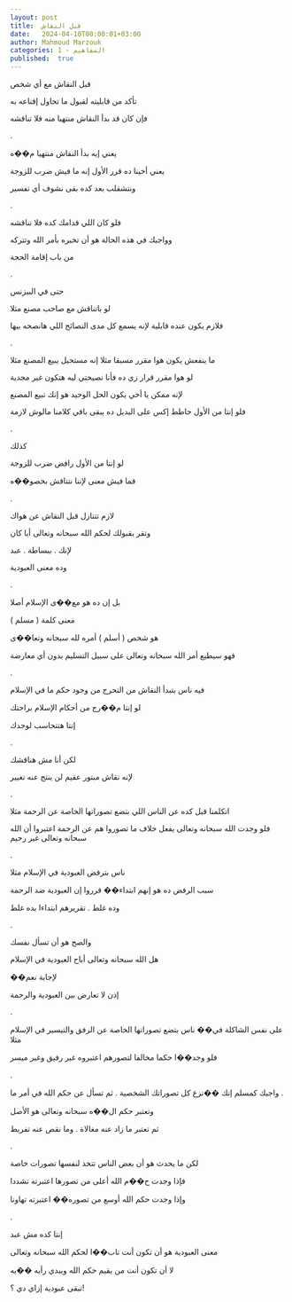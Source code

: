 ```yaml
---
layout: post
title:  قبل النقاش
date:   2024-04-10T00:00:01+03:00
author: Mahmoud Marzouk
categories: 1 - المفاهيم
published:  true
---
```

قبل النقاش مع أي شخص

تأكد من قابليته لقبول ما تحاول إقناعه به

فإن كان قد بدأ النقاش منتهيا منه فلا تناقشه

.

يعني إيه بدأ النقاش منتهيا م��ه

يعني أخينا ده قرر الأول إنه ما فيش ضرب للزوجة

ونتشقلب بعد كده بقى نشوف أي تفسير

.

فلو كان اللي قدامك كده فلا تناقشه

وواجبك في هذه الحالة هو أن تخبره بأمر الله وتتركه

من باب إقامة الحجة

.

حتى في البيزنس

لو باتناقش مع صاحب مصنع مثلا

فلازم يكون عنده قابلية لإنه يسمع كل مدى النصائح اللي هانصحه
بيها

.

ما ينفعش يكون هوا مقرر مسبقا مثلا إنه مستحيل يبيع المصنع
مثلا

لو هوا مقرر قرار زي ده فأنا نصيحتي ليه هتكون غير مجدية

لإنه ممكن يا أخي يكون الحل الوحيد هو إنك تبيع المصنع

فلو إنتا من الأول حاطط إكس على البديل ده يبقى باقي كلامنا مالوش
لازمة

.

كذلك

لو إنتا من الأول رافض ضرب للزوجة

فما فيش معنى لإننا نتناقش بخصو��ه

.

لازم تتنازل قبل النقاش عن هواك

وتقر بقبولك لحكم الله سبحانه وتعالى أيا كان

لإنك . ببساطة . عبد

وده معنى العبودية

.

بل إن ده هو مع��ى الإسلام أصلا

معنى كلمة ( مسلم )

هو شخص ( أسلم ) أمره لله سبحانه وتعا��ى

فهو سيطيع أمر الله سبحانه وتعالى على سبيل التسليم بدون أي
معارضة

.

فيه ناس بتبدأ النقاش من التحرج من وجود حكم ما في الإسلام

لو إنتا م��رج من أحكام الإسلام براحتك

إنتا هتتحاسب لوحدك

.

لكن أنا مش هناقشك

لإنه نقاش مبتور عقيم لن ينتج عنه تغيير

.

اتكلمنا قبل كده عن الناس اللي بتضع تصوراتها الخاصة عن الرحمة
مثلا

فلو وجدت الله سبحانه وتعالى يفعل خلاف ما تصوروا هم عن الرحمة اعتبروا أن
الله سبحانه وتعالى غير رحيم

.

ناس بترفض العبودية في الإسلام مثلا

سبب الرفض ده هو إنهم ابتداء�� قرروا إن العبودية ضد الرحمة

وده غلط . تقريرهم ابتداءا بده غلط

.

والصح هو أن تسأل نفسك

هل الله سبحانه وتعالى أباح العبودية في الإسلام

��لإجابة نعم

إذن لا تعارض بين العبودية والرحمة

.

على نفس الشاكلة في�� ناس بتضع تصوراتها الخاصة عن الرفق والتيسير في
الإسلام مثلا

فلو وجد��ا حكما مخالفا لتصورهم اعتبروه غير رفيق وغير ميسر

.

واجبك كمسلم إنك ��نزع كل تصوراتك الشخصية . ثم تسأل عن حكم الله في أمر
ما .

وتعتبر حكم ال��ه سبحانه وتعالى هو الأصل

ثم تعتبر ما زاد عنه مغالاة . وما نقص عنه تفريط

.

لكن ما يحدث هو أن بعض الناس تتخذ لنفسها تصورات خاصة

فإذا وجدت ح��م الله أعلى من تصورها اعتبرته تشددا

وإذا وجدت حكم الله أوسع من تصوره�� اعتبرته تهاونا

.

إنتا كده مش عبد

معنى العبودية هو أن تكون أنت تاب��ا لحكم الله سبحانه وتعالى

لا أن تكون أنت من يقيم حكم الله ويبدي رأيه ��يه

تبقى عبودية إزاي دي ؟!
